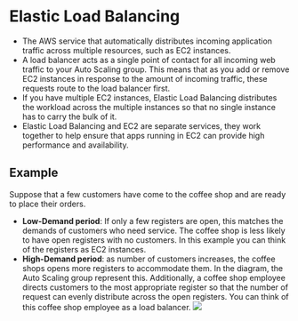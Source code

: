 # Elastic Load Balancing
- The AWS service that automatically distributes incoming application traffic across multiple resources, such as EC2 instances.
- A load balancer acts as a single point of contact for all incoming web traffic to your Auto Scaling group. This means that as you add or remove EC2 instances in response to the amount of incoming traffic, these requests route to the load balancer first.
- If you have multiple EC2 instances, Elastic Load Balancing distributes the workload across the multiple instances so that no single instance has to carry the bulk of it.
- Elastic Load Balancing and EC2 are separate services, they work together to help ensure that apps running in EC2 can provide high performance and availability.
## Example
 Suppose that a few customers have come to the coffee shop and are ready to place their orders.
- **Low-Demand period**: If only a few registers are open, this matches the demands of customers who need service. The coffee shop is less likely to have open registers with no customers. In this example you can think of the registers as EC2 instances.
- **High-Demand period**: as number of customers increases, the coffee shops opens more registers to accommodate them. In the diagram, the Auto Scaling group represent this. Additionally, a coffee shop employee directs customers to the most appropriate register so that the number of request can evenly distribute across the open registers. You can think of this coffee shop employee as a load balancer.
![](https://miro.medium.com/max/1740/1*JKv06SJiCDJqExr7dUBCyA.jpeg)
